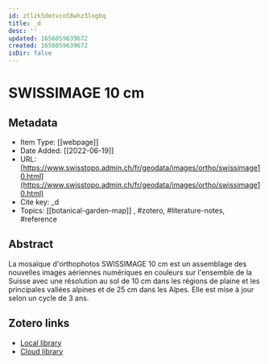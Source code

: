 ```yaml
---
id: ztlzk5dmtvco58whz3logbq
title: _d
desc: ''
updated: 1656059639672
created: 1656059639672
isDir: false
---
```

# SWISSIMAGE 10 cm

## Metadata

* Item Type: [[webpage]]
* Date Added: [[2022-06-19]]
* URL: [https://www.swisstopo.admin.ch/fr/geodata/images/ortho/swissimage10.html](https://www.swisstopo.admin.ch/fr/geodata/images/ortho/swissimage10.html)
* Cite key: _d
* Topics: [[botanical-garden-map]]
, #zotero, #literature-notes, #reference

## Abstract

La mosaïque d'orthophotos SWISSIMAGE 10 cm est un assemblage des nouvelles images aériennes numériques en couleurs sur l'ensemble de la Suisse avec une résolution au sol de 10 cm dans les régions de plaine et les principales vallées alpines et de 25 cm dans les Alpes. Elle est mise à jour selon un cycle de 3 ans.


##  Zotero links
* [Local library](zotero://select/items/3_P5YA2355)
* [Cloud library](http://zotero.org/groups/4613367/items/P5YA2355)

